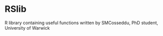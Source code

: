RSlib
=====

R library containing useful functions written by SMCosseddu, PhD student, University of Warwick